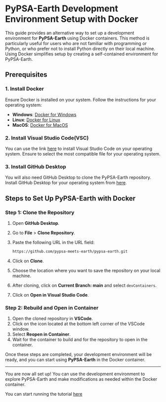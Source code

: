 <!--
SPDX-FileCopyrightText:  PyPSA-Earth and PyPSA-Eur Authors

SPDX-License-Identifier: AGPL-3.0-or-later
-->
# PyPSA-Earth Development Environment Setup with Docker

This guide provides an alternative way to set up a development environment for **PyPSA-Earth** using Docker containers. This method is particularly useful for users who are not familiar with programming or Python, or who prefer not to install Python directly on their local machine. Using Docker simplifies setup by creating a self-contained environment for PyPSA-Earth.

## Prerequisites

### 1. Install Docker

Ensure Docker is installed on your system. Follow the instructions for your operating system:

- **Windows**: [Docker for Windows](https://docs.docker.com/desktop/install/windows-install/)
- **Linux**: [Docker for Linux](https://docs.docker.com/desktop/install/linux/)
- **MacOS**: [Docker for MacOS](https://docs.docker.com/desktop/install/mac-install/)

### 2. Install Visual Studio Code(VSC)

You can use the link [here](https://code.visualstudio.com/download) to install Visual Studio Code on your operating system. Ensure to select the most compatible file for your operating system.

### 3. Install GitHub Desktop

You will also need GitHub Desktop to clone the PyPSA-Earth repository. Install GitHub Desktop for your operating system from [here](https://desktop.github.com/download/).

## Steps to Set Up PyPSA-Earth with Docker

### Step 1: Clone the Repository

1. Open **GitHub Desktop**.
2. Go to **File** > **Clone Repository**.
3. Paste the following URL in the URL field:

    ```bash
    https://github.com/pypsa-meets-earth/pypsa-earth.git
    ```

4. Click on **Clone**.
5. Choose the location where you want to save the repository on your local machine.
6. After cloning, click on **Current Branch: main** and select `devContainers`.
7. Click on **Open in Visual Studio Code**.

### Step 2: Rebuild and Open in Container

1. Open the cloned repository in **VSCode**.
2. Click on the icon located at the bottom left corner of the VSCode window.
3. Select **Reopen in Container**.
4. Wait for the container to build and for the repository to open in the container.

Once these steps are completed, your development environment will be ready, and you can start using **PyPSA-Earth** in the Docker container.

---

You are now all set up! You can use the development environment to explore PyPSA-Earth and make modifications as needed within the Docker container.

You can start running the tutorial [here](https://pypsa-earth.readthedocs.io/en/latest/short_tutorial.html)
